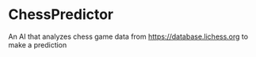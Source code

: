# ChessPredictor
An AI that analyzes chess game data from https://database.lichess.org to make a prediction 
